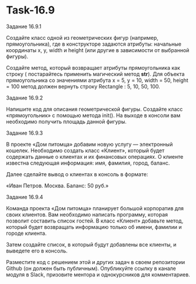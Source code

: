 # Task-16.9
Задание 16.9.1

Создайте класс одной из геометрических фигур (например, прямоугольника), где в конструкторе задаются атрибуты:  начальные координаты x, y, width и height (или другие в зависимости от выбранной фигуры).

Создайте метод, который возвращает атрибуты прямоугольника как строку ( постарайтесь применить магический метод __str__). Для объекта прямоугольника со значениями атрибута x = 5, y = 10, width = 50, height = 100 метод должен вернуть строку Rectangle : 5, 10, 50, 100.


Задание 16.9.2

Напишите код для описания геометрической фигуры.
Создайте класс «прямоугольник» с помощью метода init(). На выходе в консоли вам необходимо получить площадь данной фигуры.


Задание 16.9.3

В проекте «Дом питомца» добавим новую услугу — электронный кошелек. Необходимо создать класс «Клиент», который будет содержать данные о клиентах и их финансовых операциях. О клиенте известна следующая информация: имя, фамилия, город, баланс.

Далее сделайте вывод о клиентах в консоль в формате:

«Иван Петров. Москва. Баланс: 50 руб.»


Задание 16.9.4

Команда проекта «Дом питомца» планирует большой корпоратив для своих клиентов. Вам необходимо написать программу, которая позволит составить список гостей. В класс «Клиент» добавьте метод, который будет возвращать информацию только об имени, фамилии и городе клиента.

Затем создайте список, в который будут добавлены все клиенты, и выведете его в консоль.


Разместите код с решением этой и других задач в своем репозитории Github (он должен быть публичным). Опубликуйте ссылку в канале модуля в Slack, призовите ментора и однокурсников для комментариев. 
